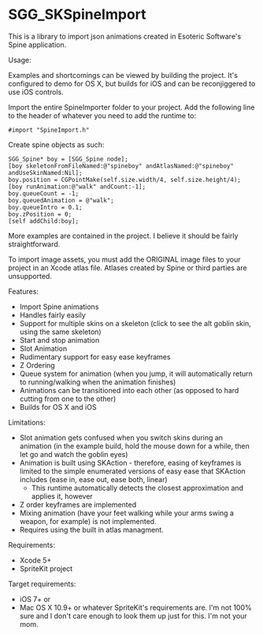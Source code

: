 SGG_SKSpineImport
=================

This is a library to import json animations created in Esoteric Software's Spine application.


Usage:

Examples and shortcomings can be viewed by building the project. It's configured to demo for OS X, but builds for iOS and can be reconjiggered to use iOS controls.

Import the entire SpineImporter folder to your project. Add the following line to the header of whatever you need to add the runtime to:

	#import "SpineImport.h"
	
Create spine objects as such:

	SGG_Spine* boy = [SGG_Spine node];
	[boy skeletonFromFileNamed:@"spineboy" andAtlasNamed:@"spineboy" andUseSkinNamed:Nil];
	boy.position = CGPointMake(self.size.width/4, self.size.height/4);
	[boy runAnimation:@"walk" andCount:-1];
	boy.queueCount = -1;
	boy.queuedAnimation = @"walk";
	boy.queueIntro = 0.1;
	boy.zPosition = 0;
	[self addChild:boy];
	
More examples are contained in the project. I believe it should be fairly straightforward.

To import image assets, you must add the ORIGINAL image files to your project in an Xcode atlas file. Atlases created by Spine or third parties are unsupported.

Features:

*   Import Spine animations
*	Handles fairly easily
*	Support for multiple skins on a skeleton (click to see the alt goblin skin, using the same skeleton)
*	Start and stop animation
*	Slot Animation
*	Rudimentary support for easy ease keyframes
*	Z Ordering
*	Queue system for animation (when you jump, it will automatically return to running/walking when the animation finishes)
*	Animations can be transitioned into each other (as opposed to hard cutting from one to the other)
*	Builds for OS X and iOS


Limitations:

*	Slot animation gets confused when you switch skins during an animation (in the example build, hold the mouse down for a while, then let go and watch the goblin eyes)
*	Animation is built using SKAction - therefore, easing of keyframes is limited to the simple enumerated versions of easy ease that SKAction includes (ease in, ease out, ease both, linear)
	*	This runtime automatically detects the closest approximation and applies it, however
*	Z order keyframes are implemented
*	Mixing animation (have your feet walking while your arms swing a weapon, for example) is not implemented.
*	Requires using the built in atlas managment.


Requirements:

*	Xcode 5+
*	SpriteKit project

Target requirements:

*	iOS 7+
or 
*	Mac OS X 10.9+ or whatever SpriteKit's requirements are. I'm not 100% sure and I don't care enough to look them up just for this. I'm not your mom.